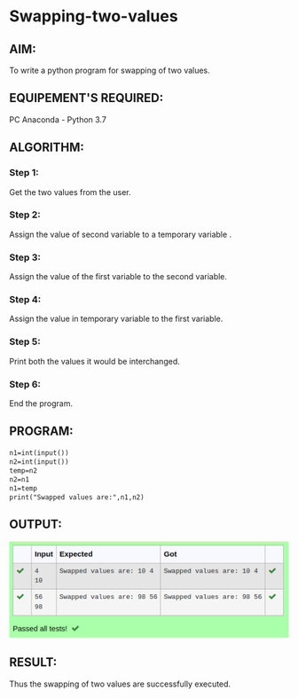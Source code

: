 # Swapping-two-values
## AIM:
To write a python program for swapping of two values.
## EQUIPEMENT'S REQUIRED: 
PC
Anaconda - Python 3.7
## ALGORITHM: 
### Step 1:
Get the two values from the user.
### Step 2: 
Assign the value of second variable to a temporary variable .
### Step 3: 
Assign the value of the first variable to the second variable.
### Step 4:  
Assign the value in temporary variable to the first variable.
### Step 5: 
Print both the values it would be interchanged.
### Step 6: 
End the program.
## PROGRAM:
```
n1=int(input())
n2=int(input())
temp=n2
n2=n1
n1=temp
print("Swapped values are:",n1,n2)
```
## OUTPUT:
![swapping.png](./images/swapping.png)
## RESULT:
Thus the swapping of two values are successfully executed.



